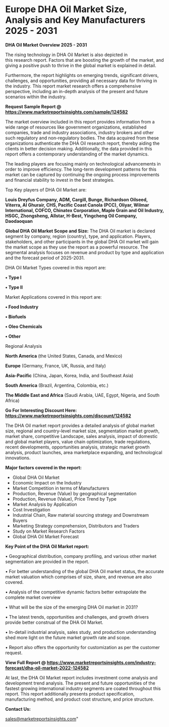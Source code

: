 # Europe DHA Oil Market Size, Analysis and Key Manufacturers 2025 - 2031

<Strong> DHA Oil Market Overview 2025 - 2031</strong>

The rising technology in DHA Oil Market is also depicted in this research report. Factors that are boosting the growth of the market, and giving a positive push to thrive in the global market is explained in detail.

Furthermore, the report highlights on emerging trends, significant drivers, challenges, and opportunities, providing all necessary data for thriving in the industry. This report market research offers a comprehensive perspective, including an in-depth analysis of the present and future scenarios within the industry.

<strong>Request Sample Report @ <a href=https://www.marketreportsinsights.com/sample/124582>https://www.marketreportsinsights.com/sample/124582</a></strong>

The market overview included in this report provides information from a wide range of resources like government organizations, established companies, trade and industry associations, industry brokers and other such regulatory and non-regulatory bodies. The data acquired from these organizations authenticate the DHA Oil research report, thereby aiding the clients in better decision making. Additionally, the data provided in this report offers a contemporary understanding of the market dynamics.

The leading players are focusing mainly on technological advancements in order to improve efficiency. The long-term development patterns for this market can be captured by continuing the ongoing process improvements and financial stability to invest in the best strategies.

Top Key players of DHA Oil Market are:

<strong>Louis Dreyfus Company, ADM, Cargill, Bunge, Richardson Oilseed, Viterra, Al Ghurair, CHS, Pacific Coast Canola (PCC), Oliyar, Wilmar International, COFCO, Chinatex Corporation, Maple Grain and Oil Industry, HSGC, Zhongsheng, Allstar, H-Best, Yingcheng Oil Company, Daodaoquan</strong>

<strong><b>Global DHA Oil Market Scope and Size:</b></strong>
The DHA Oil market is declared segment by company, region (country), type, and application. Players, stakeholders, and other participants in the global DHA Oil market will gain the market scope as they use the report as a powerful resource. The segmental analysis focuses on revenue and product by type and application and the forecast period of 2025-2031.

DHA Oil Market Types covered in this report are:

<strong>• Type I

• Type II</strong>

Market Applications covered in this report are:

<strong>• Food Industry

• Biofuels

• Oleo Chemicals

• Other</strong> 

Regional Analysis

<strong>North America</strong> (the United States, Canada, and Mexico)

<strong>Europe</strong> (Germany, France, UK, Russia, and Italy)

<strong>Asia-Pacific</strong> (China, Japan, Korea, India, and Southeast Asia)

<strong>South America</strong> (Brazil, Argentina, Colombia, etc.)

<strong>The Middle East and Africa</strong> (Saudi Arabia, UAE, Egypt, Nigeria, and South Africa)

<strong>Go For Interesting Discount Here: <a href=https://www.marketreportsinsights.com/discount/124582>https://www.marketreportsinsights.com/discount/124582</a></strong>

The DHA Oil market report provides a detailed analysis of global market size, regional and country-level market size, segmentation market growth, market share, competitive Landscape, sales analysis, impact of domestic and global market players, value chain optimization, trade regulations, recent developments, opportunities analysis, strategic market growth analysis, product launches, area marketplace expanding, and technological innovations.

<strong><b>Major factors covered in the report:</b></strong>
<ul>
  <li>Global DHA Oil Market </li>
  <li>Economic Impact on the Industry</li>
  <li>Market Competition in terms of Manufacturers</li>
  <li>Production, Revenue (Value) by geographical segmentation</li>
  <li>Production, Revenue (Value), Price Trend by Type</li>
  <li>Market Analysis by Application</li>
  <li>Cost Investigation</li>
  <li>Industrial Chain, Raw material sourcing strategy and Downstream Buyers</li>
  <li>Marketing Strategy comprehension, Distributors and Traders</li>
  <li>Study on Market Research Factors</li>
  <li>Global DHA Oil Market Forecast</li>
</ul>

<strong><b>Key Point of the DHA Oil Market report:</b></strong>

• Geographical distribution, company profiling, and various other market segmentation are provided in the report.

• For better understanding of the global DHA Oil market status, the accurate market valuation which comprises of size, share, and revenue are also covered.

• Analysis of the competitive dynamic factors better extrapolate the complete market overview

• What will be the size of the emerging DHA Oil market in 2031?

• The latest trends, opportunities and challenges, and growth drivers provide better construal of the DHA Oil Market.

• In-detail industrial analysis, sales study, and production understanding shed more light on the future market growth rate and scope.

• Report also offers the opportunity for customization as per the customer request.

<strong><b>View Full Report @ <a href=https://www.marketreportsinsights.com/industry-forecast/dha-oil-market-2022-124582>https://www.marketreportsinsights.com/industry-forecast/dha-oil-market-2022-124582</a></b></strong>


At last, the DHA Oil Market report includes investment come analysis and development trend analysis. The present and future opportunities of the fastest growing international industry segments are coated throughout this report. This report additionally presents product specification, manufacturing method, and product cost structure, and price structure.

<strong>Contact Us:</strong>

sales@marketreportsinsights.com"
